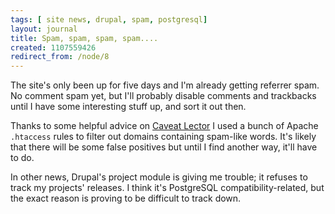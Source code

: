 ```yaml
---
tags: [ site news, drupal, spam, postgresql]
layout: journal
title: Spam, spam, spam, spam....
created: 1107559426
redirect_from: /node/8
---
```

The site's only been up for five days and I'm already getting referrer spam. No comment spam yet, but I'll probably disable comments and trackbacks until I have some interesting stuff up, and sort it out then.<!--break-->

Thanks to some helpful advice on [Caveat Lector](http://cavlec.yarinareth.net) I used a bunch of Apache `.htaccess` rules to filter out domains containing spam-like words. It's likely that there will be some false positives but until I find another way, it'll have to do.

In other news, Drupal's project module is giving me trouble; it refuses to track my projects' releases. I think it's PostgreSQL compatibility-related, but the exact reason is proving to be difficult to track down.
